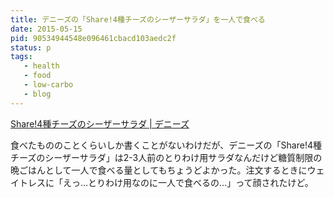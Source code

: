 ```yaml
---
title: デニーズの「Share!4種チーズのシーザーサラダ」を一人で食べる
date: 2015-05-15
pid: 90534944548e096461cbacd103aedc2f
status: p
tags:
   - health
   - food
   - low-carbo
   - blog
---
```


[Share!4種チーズのシーザーサラダ | デニーズ][1]

食べたもののことくらいしか書くことがないわけだが、デニーズの「Share!4種チーズのシーザーサラダ」は2-3人前のとりわけ用サラダなんだけど糖質制限の晩ごはんとして一人で食べる量としてもちょうどよかった。注文するときにウェイトレスに「えっ…とりわけ用なのに一人で食べるの…」って顔されたけど。

[1]:	http://www.dennys.jp/menu/salad/caesar-sharesalad/
